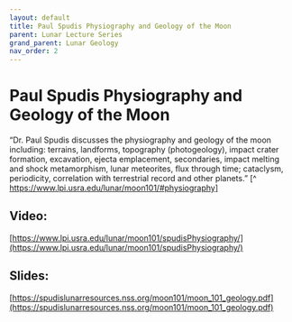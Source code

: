 ```yaml
---
layout: default
title: Paul Spudis Physiography and Geology of the Moon
parent: Lunar Lecture Series
grand_parent: Lunar Geology
nav_order: 2
---
```


# Paul Spudis Physiography and Geology of the Moon

“Dr. Paul Spudis discusses the physiography and geology of the moon including: terrains, landforms, topography (photogeology), impact crater formation, excavation, ejecta emplacement, secondaries, impact melting and shock metamorphism, lunar meteorites, flux through time; cataclysm, periodicity, correlation with terrestrial record and other planets.” [^ https://www.lpi.usra.edu/lunar/moon101/#physiography]

## Video:

[https://www.lpi.usra.edu/lunar/moon101/spudisPhysiography/](https://www.lpi.usra.edu/lunar/moon101/spudisPhysiography/)

## Slides:

[https://spudislunarresources.nss.org/moon101/moon_101_geology.pdf](https://spudislunarresources.nss.org/moon101/moon_101_geology.pdf)

